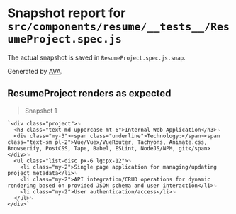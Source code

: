 # Snapshot report for `src/components/resume/__tests__/ResumeProject.spec.js`

The actual snapshot is saved in `ResumeProject.spec.js.snap`.

Generated by [AVA](https://avajs.dev).

## ResumeProject renders as expected

> Snapshot 1

    `<div class="project">␊
      <h3 class="text-md uppercase mt-6">Internal Web Application</h3>␊
      <div class="my-3"><span class="underline">Technology:</span><span class="text-sm pl-2">Vue/Vuex/VueRouter, Tachyons, Animate.css, Browserify, PostCSS, Tape, Babel, ESLint, NodeJS/NPM, git</span></div>␊
      <ul class="list-disc px-6 lg:px-12">␊
        <li class="my-2">Single page application for managing/updating project metadata</li>␊
        <li class="my-2">API integration/CRUD operations for dynamic rendering based on provided JSON schema and user interaction</li>␊
        <li class="my-2">User authentication/access</li>␊
      </ul>␊
    </div>`
